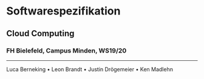 # Softwarespezifikation
## Cloud Computing
### FH Bielefeld, Campus Minden, WS19/20

---

Luca Berneking • Leon Brandt • Justin Drögemeier • Ken Madlehn
